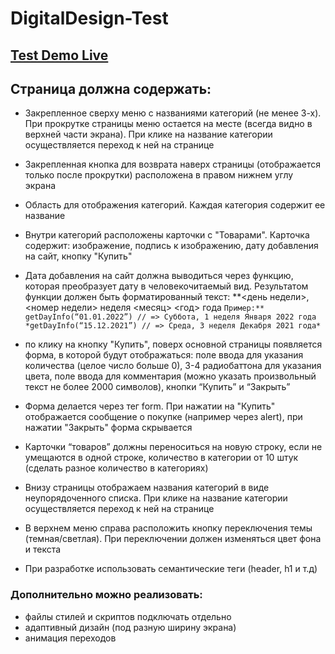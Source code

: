# DigitalDesign-Test

## [Test Demo Live](https://digital-design-test.vercel.app/)

## Страница должна содержать:
- Закрепленное сверху меню с названиями категорий (не менее 3-х). При прокрутке страницы меню остается на месте (всегда видно в верхней части экрана). При клике на название категории осуществляется переход к ней на странице
- Закрепленная кнопка для возврата наверх страницы (отображается только после прокрутки) расположена в правом нижнем углу экрана
- Область для отображения категорий. Каждая категория содержит ее название
- Внутри категорий расположены карточки с "Товарами". Карточка содержит:
    изображение,
    подпись к изображению,
    дату добавления на сайт,
    кнопку "Купить"
    
- Дата добавления на сайт должна выводиться через функцию, которая преобразует дату в человекочитаемый вид. Результатом функции должен быть форматированный текст: **<день недели>, <номер недели> неделя <месяц> <год> года
`
Пример:** getDayInfo(“01.01.2022”) // => Суббота, 1 неделя Января 2022 года
*getDayInfo(“15.12.2021”) // => Среда, 3 неделя Декабря 2021 года*
`
- по клику на кнопку "Купить", поверх основной страницы появляется форма, в которой будут отображаться:
    поле ввода для указания количества (целое число больше 0),
    3-4 радиобаттона для указания цвета,
    поле ввода для комментария (можно указать произвольный текст не более 2000 символов),
    кнопки “Купить” и “Закрыть”
    
- Форма делается через тег form. При нажатии на "Купить" отображается сообщение о покупке (например через alert), при нажатии "Закрыть" форма скрывается
- Карточки “товаров” должны переноситься на новую строку, если не умещаются в одной строке, количество в категории от 10 штук (сделать разное количество в категориях)
- Внизу страницы отображаем названия категорий в виде неупорядоченного списка. При клике на название категории осуществляется переход к ней на странице
- В верхнем меню справа расположить кнопку переключения темы (темная/светлая). При переключении должен изменяться цвет фона и текста
- При разработке использовать семантические теги (header, h1 и т.д)

### Дополнительно можно реализовать:
- файлы стилей и скриптов подключать отдельно
- адаптивный дизайн (под разную ширину экрана)
- анимация переходов
